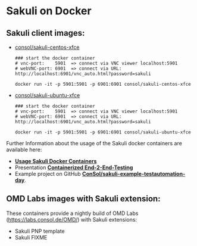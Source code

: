 # Sakuli on Docker

## Sakuli client images:

* [consol/sakuli-centos-xfce](https://hub.docker.com/r/consol/sakuli-centos-xfce/)
  ```
  ### start the docker container
  # vnc-port:    5901  => connect via VNC viewer localhost:5901
  # webVNC-port: 6901  => connect via URL: http://localhost:6901/vnc_auto.html?password=sakuli

  docker run -it -p 5901:5901 -p 6901:6901 consol/sakuli-centos-xfce
  ```
* [consol/sakuli-ubuntu-xfce](https://hub.docker.com/r/consol/sakuli-ubuntu-xfce/)
  ```
  ### start the docker container
  # vnc-port:    5901  => connect via VNC viewer localhost:5901
  # webVNC-port: 6901  => connect via URL: http://localhost:6901/vnc_auto.html?password=sakuli

  docker run -it -p 5901:5901 -p 6901:6901 consol/sakuli-ubuntu-xfce
  ```

Further Information about the usage of the Sakuli docker containers are available here:
* **[Usage Sakuli Docker Containers](../docs/docker-containers.md)**
* Presentation **[Containerized End-2-End-Testing](https://rawgit.com/toschneck/presentation/sakuli-testautomation-day/index.html#/)**
* Example project on GitHub **[ConSol/sakuli-example-testautomation-day](https://github.com/ConSol/sakuli-example-testautomation-day)**.

## OMD Labs images with Sakuli extension:

These containers provide a nightly build of OMD Labs (https://labs.consol.de/OMD/) with Sakuli extensions:

- Sakuli PNP template
- Sakuli  FIXME
